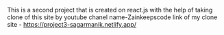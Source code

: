 This is a second project that is created on react.js with the help of taking clone of this site by youtube chanel name-Zainkeepscode
link of my clone site - https://project3-sagarmanik.netlify.app/
